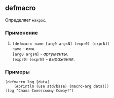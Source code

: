 ## defmacro
Определяет `макрос`.

### Применение

1. `(defmacro name [arg0 argsN] (expr0) (exprN))`<br>
`name` - _имя_.<br>
`[arg0 argsN]` - _аргументы_.<br>
`(expr0)` `(exprN)` - _выражения_.

### Примеры

```pihta
(defmacro log [data]
    (#println (use std/base) (macro-arg data)))
(log "Слава Советскому Союзу!")
```